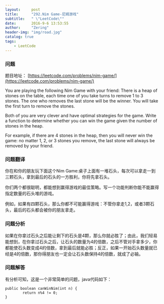 ```yaml
---
layout:     post
title:      "292.Nim Game-尼姆游戏"
subtitle:   " \"LeetCode\""
date:       2016-9-6 13:53:55
author:     "Zering"
header-img: "img/road.jpg"
catalog: true
tags:
    - LeetCode
---
```

### 问题
题目地址： [https://leetcode.com/problems/nim-game/](https://leetcode.com/problems/nim-game/)

You are playing the following Nim Game with your friend: There is a heap of stones on the table, each time one of you take turns to remove 1 to 3 stones. The one who removes the last stone will be the winner. You will take the first turn to remove the stones.

Both of you are very clever and have optimal strategies for the game. Write a function to determine whether you can win the game given the number of stones in the heap.

For example, if there are 4 stones in the heap, then you will never win the game: no matter 1, 2, or 3 stones you remove, the last stone will always be removed by your friend.

### 问题翻译
你在和你的朋友玩下面这个Nim Game:桌子上面有一堆石头，每次可以拿走一到三颗石头，拿到最后的石头的一方胜利，你将先拿石头。

你们两个都很聪明，都能想到赢得游戏的最佳策略。写一个功能判断你能不能赢得指定数量的石头堆的游戏。

例如，如果有四颗石头，那么你都不可能赢得游戏：不管你拿走1,2，或者3颗石头，最后的石头都会被你的朋友拿走。

### 问题分析
如果在你拿过石头之后能让剩下的石头是4颗，那么你就必胜了；由此，我们轻易能想到，在你拿过石头之后，让石头的数量为4的倍数，之后不管对手拿多少，你都能使石头数变成4的倍数，拿到最后就能必胜；反正，如果一开始石头数量就已经是4的倍数，那你得朋友也一定会让石头数保持4的倍数，就成了必输。

### 问题解答
有分析可知，这是一个非常简单的问题，java代码如下：

	public boolean canWinNim(int n) {
	        return n%4 != 0;
	}